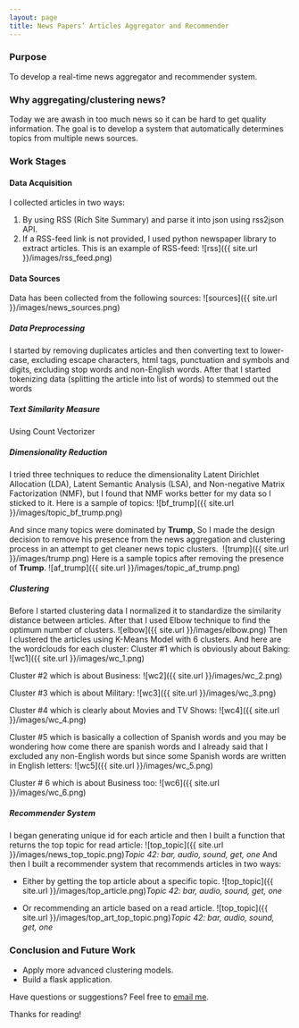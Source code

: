 ```yaml
---
layout: page
title: News Papers’ Articles Aggregator and Recommender
---
```



### Purpose
To develop a real-time news aggregator and recommender system.

### Why aggregating/clustering news? 
Today we are awash in too much news so it can be hard to get quality information. The goal is to develop a system that automatically determines topics from multiple news sources. 

### Work Stages

#### Data Acquisition

I collected articles in two ways:
1. By using RSS (Rich Site Summary) and parse it into json using rss2json API.
2. If a RSS-feed link is not provided, I used python newspaper library to extract articles.
This is an example of RSS-feed:
![rss]({{ site.url }}/images/rss_feed.png)

#### Data Sources

Data has been collected from the following sources:
![sources]({{ site.url }}/images/news_sources.png)


##### Data Preprocessing

I started by removing duplicates articles and then converting text to lower-case, excluding escape characters, html tags, punctuation and symbols and digits, excluding stop words and non-English words.
After that I started tokenizing data (splitting the article into list of words) to stemmed out the words

##### Text Similarity Measure

Using Count Vectorizer 

##### Dimensionality Reduction

I tried three techniques to reduce the dimensionality Latent Dirichlet Allocation (LDA), Latent Semantic Analysis (LSA), and Non-negative Matrix Factorization (NMF), but I found that NMF works better for my data so I sticked to it.
Here is a sample of topics:
![bf_trump]({{ site.url }}/images/topic_bf_trump.png)

And since many topics were dominated by **Trump**, So I made the design decision to remove his presence from the news aggregation and clustering process in an attempt to get cleaner news topic clusters. 
![trump]({{ site.url }}/images/trump.png)
Here is a sample topics after removing the presence of **Trump**.
 ![af_trump]({{ site.url }}/images/topic_af_trump.png)

##### Clustering

Before I started clustering data I normalized it to standardize the similarity distance between articles. After that I used Elbow technique to find the optimum number of clusters. 
![elbow]({{ site.url }}/images/elbow.png)
Then I clustered the articles using K-Means Model with 6 clusters. And here are the wordclouds for each cluster:
Cluster #1 which is obviously about Baking:
![wc1]({{ site.url }}/images/wc_1.png)

Cluster #2 which is about Business:
![wc2]({{ site.url }}/images/wc_2.png)

Cluster #3 which is about Military:
![wc3]({{ site.url }}/images/wc_3.png)
 
Cluster #4 which is clearly about Movies and TV Shows:
![wc4]({{ site.url }}/images/wc_4.png)

Cluster #5 which is basically a collection of Spanish words and you may be wondering how come there are spanish words and I already said that I excluded any non-English words but since some Spanish words are written in English letters:
![wc5]({{ site.url }}/images/wc_5.png)
 
Cluster # 6 which is about Business too:
![wc6]({{ site.url }}/images/wc_6.png)
 
 
##### Recommender System

I began generating unique id for each article and then I built a function that returns the top topic for read article:
![top_topic]({{ site.url }}/images/news_top_topic.png)*Topic 42: bar, audio, sound, get, one*
And then I built a recommender system that recommends articles in two ways:
* Either by getting the top article about a specific topic.
![top_topic]({{ site.url }}/images/top_article.png)*Topic 42: bar, audio, sound, get, one*

* Or recommending an article based on a read article.
![top_topic]({{ site.url }}/images/top_art_top_topic.png)*Topic 42: bar, audio, sound, get, one*


### Conclusion and Future Work

- Apply more advanced clustering models.
- Build a flask application.



Have questions or suggestions? Feel free to [email me](mailto:njoud.algifari@gmail.com).

Thanks for reading!
